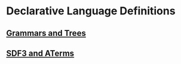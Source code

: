 # Declarative Language Definitions

## [Grammars and Trees](lecture-3-grammars)

## [SDF3 and ATerms](lecture-4-SDF)

